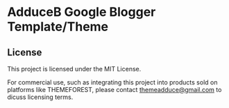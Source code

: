 # AdduceB Google Blogger Template/Theme
## License
This project is licensed under the MIT License. 

For commercial use, such as integrating this project into products sold on platforms like THEMEFOREST, please contact themeadduce@gmail.com to dicuss licensing terms.
